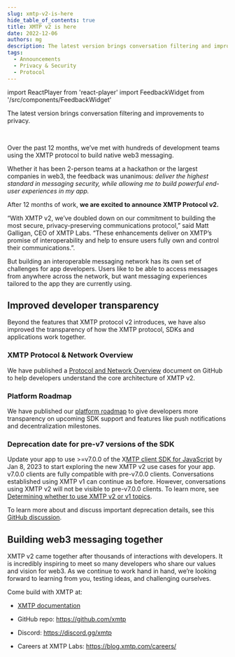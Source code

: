 ```yaml
---
slug: xmtp-v2-is-here
hide_table_of_contents: true
title: XMTP v2 is here
date: 2022-12-06
authors: mg
description: The latest version brings conversation filtering and improvements to privacy.
tags:
  - Announcements
  - Privacy & Security
  - Protocol
---
```


import ReactPlayer from 'react-player'
import FeedbackWidget from '/src/components/FeedbackWidget'

The latest version brings conversation filtering and improvements to privacy.

<div className='wrapper'>
  <ReactPlayer
    className='player'    
     width='100%'
    height='100%'  
    controls 
    muted  
    playing="true" url='https://www.youtube.com/watch?v=8_ufTvYBdLo'
  />
</div>

<!--truncate-->

<br/>

Over the past 12 months, we’ve met with hundreds of development teams using the XMTP protocol to build native web3 messaging.

Whether it has been 2-person teams at a hackathon or the largest companies in web3, the feedback was unanimous: _deliver the highest standard in messaging security, while allowing me to build powerful end-user experiences in my app._

After 12 months of work, **we are excited to announce XMTP Protocol v2.**

“With XMTP v2, we’ve doubled down on our commitment to building the most secure, privacy-preserving communications protocol,” said Matt Galligan, CEO of XMTP Labs. “These enhancements deliver on XMTP’s promise of interoperability and help to ensure users fully own and control their communications.”.

But building an interoperable messaging network has its own set of challenges for app developers. Users like to be able to access messages from anywhere across the network, but want messaging experiences tailored to the app they are currently using.

## Improved developer transparency

Beyond the features that XMTP protocol v2 introduces, we have also improved the transparency of how the XMTP protocol, SDKs and applications work together.

### XMTP Protocol & Network Overview

We have published a [Protocol and Network Overview](https://github.com/xmtp/proto/blob/main/PROTOCOL.md) document on GitHub to help developers understand the core architecture of XMTP v2.

### Platform Roadmap

We have published our [platform roadmap](/roadmap) to give developers more transparency on upcoming SDK support and features like push notifications and decentralization milestones.

### Deprecation date for pre-v7 versions of the SDK

Update your app to use >=v7.0.0 of the X[MTP client SDK for JavaScript](https://github.com/xmtp/xmtp-js) by Jan 8, 2023 to start exploring the new XMTP v2 use cases for your app. v7.0.0 clients are fully compatible with pre-v7.0.0 clients. Conversations established using XMTP v1 can continue as before. However, conversations using XMTP v2 will not be visible to pre-v7.0.0 clients. To learn more, see [Determining whether to use XMTP v2 or v1 topics](/docs/concepts/architectural-overview#determining-whether-to-use-xmtp-v2-or-v1-topics).

To learn more about and discuss important deprecation details, see this [GitHub discussion](https://github.com/orgs/xmtp/discussions/17).

## Building web3 messaging together

XMTP v2 came together after thousands of interactions with developers. It is incredibly inspiring to meet so many developers who share our values and vision for web3. As we continue to work hand in hand, we’re looking forward to learning from you, testing ideas, and challenging ourselves.

Come build with XMTP at:

- [XMTP documentation](/docs/introduction)

- GitHub repo: https://github.com/xmtp

- Discord: https://discord.gg/xmtp

- Careers at XMTP Labs: https://blog.xmtp.com/careers/

<br/>
<FeedbackWidget />
